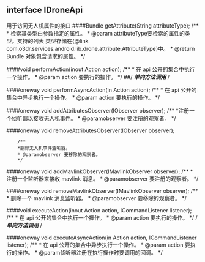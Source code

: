 

## interface IDroneApi 
用于访问无人机属性的接口
####Bundle getAttribute(String attributeType);
        /**
        * 检索其类型由参数指定的属性。
        * @param attributeType要检索的属性的类型。支持的列表
          类型存储在{@link com.o3dr.services.android.lib.drone.attribute.AttributeType}中。
        * @return Bundle 对象包含请求的属性。
          */

####void performAction(inout Action action);
              /**
          * 在 api 公开的集合中执行一个操作。
          * @param action 要执行的操作。
          */
  ##/ ***单向方法调用*** /

####oneway void performAsyncAction(in Action action);
          /**
      * 在 api 公开的集合中异步执行一个操作。
      * @param action 要执行的操作。
      */

####oneway void addAttributesObserver(IObserver observer);
      /**
    *注册一个侦听器以接收无人机事件。
    * @paramobserver 要注册的观察者。
      */

####oneway void removeAttributesObserver(IObserver observer);
        
        /**
        *删除无人机事件监听器。
        * @paramobserver 要移除的观察者。
        */

####oneway void addMavlinkObserver(IMavlinkObserver observer);
          /**
      * 注册一个监听器来接收 mavlink 消息。
      * @paramobserver 要注册的观察者。
      */

####oneway void removeMavlinkObserver(IMavlinkObserver observer);
          /**
      * 删除一个 mavlink 消息监听器。
      * @paramobserver 要移除的观察者。
      */

####void executeAction(inout Action action, ICommandListener listener);
          /**
      * 在 api 公开的集合中执行一个操作。
      * @param action 要执行的操作。
      */
/ ***单向方法调用*** /


####oneway void executeAsyncAction(in Action action, ICommandListener listener);
          /**
      * 在 api 公开的集合中异步执行一个操作。
      * @param action 要执行的操作。
      * @param侦听器注册在执行操作时要调用的回调。
      */
